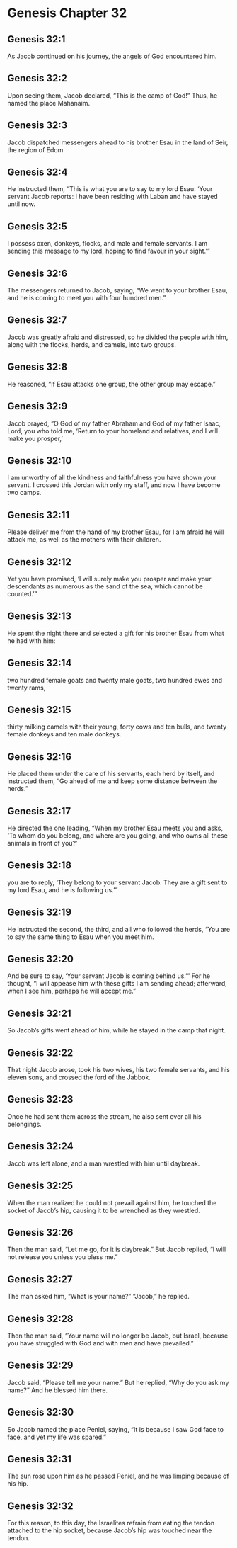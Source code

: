 # Genesis Chapter 32

## Genesis 32:1
As Jacob continued on his journey, the angels of God encountered him.

## Genesis 32:2
Upon seeing them, Jacob declared, “This is the camp of God!” Thus, he named the place Mahanaim.

## Genesis 32:3
Jacob dispatched messengers ahead to his brother Esau in the land of Seir, the region of Edom.

## Genesis 32:4
He instructed them, “This is what you are to say to my lord Esau: ‘Your servant Jacob reports: I have been residing with Laban and have stayed until now.

## Genesis 32:5
I possess oxen, donkeys, flocks, and male and female servants. I am sending this message to my lord, hoping to find favour in your sight.’”

## Genesis 32:6
The messengers returned to Jacob, saying, “We went to your brother Esau, and he is coming to meet you with four hundred men.”

## Genesis 32:7
Jacob was greatly afraid and distressed, so he divided the people with him, along with the flocks, herds, and camels, into two groups.

## Genesis 32:8
He reasoned, “If Esau attacks one group, the other group may escape.”

## Genesis 32:9
Jacob prayed, “O God of my father Abraham and God of my father Isaac, Lord, you who told me, ‘Return to your homeland and relatives, and I will make you prosper,’

## Genesis 32:10
I am unworthy of all the kindness and faithfulness you have shown your servant. I crossed this Jordan with only my staff, and now I have become two camps.

## Genesis 32:11
Please deliver me from the hand of my brother Esau, for I am afraid he will attack me, as well as the mothers with their children.

## Genesis 32:12
Yet you have promised, ‘I will surely make you prosper and make your descendants as numerous as the sand of the sea, which cannot be counted.’”

## Genesis 32:13
He spent the night there and selected a gift for his brother Esau from what he had with him:

## Genesis 32:14
two hundred female goats and twenty male goats, two hundred ewes and twenty rams,

## Genesis 32:15
thirty milking camels with their young, forty cows and ten bulls, and twenty female donkeys and ten male donkeys.

## Genesis 32:16
He placed them under the care of his servants, each herd by itself, and instructed them, “Go ahead of me and keep some distance between the herds.”

## Genesis 32:17
He directed the one leading, “When my brother Esau meets you and asks, ‘To whom do you belong, and where are you going, and who owns all these animals in front of you?’

## Genesis 32:18
you are to reply, ‘They belong to your servant Jacob. They are a gift sent to my lord Esau, and he is following us.’”

## Genesis 32:19
He instructed the second, the third, and all who followed the herds, “You are to say the same thing to Esau when you meet him.

## Genesis 32:20
And be sure to say, ‘Your servant Jacob is coming behind us.’” For he thought, “I will appease him with these gifts I am sending ahead; afterward, when I see him, perhaps he will accept me.”

## Genesis 32:21
So Jacob’s gifts went ahead of him, while he stayed in the camp that night.

## Genesis 32:22
That night Jacob arose, took his two wives, his two female servants, and his eleven sons, and crossed the ford of the Jabbok.

## Genesis 32:23
Once he had sent them across the stream, he also sent over all his belongings.

## Genesis 32:24
Jacob was left alone, and a man wrestled with him until daybreak.

## Genesis 32:25
When the man realized he could not prevail against him, he touched the socket of Jacob’s hip, causing it to be wrenched as they wrestled.

## Genesis 32:26
Then the man said, “Let me go, for it is daybreak.” But Jacob replied, “I will not release you unless you bless me.”

## Genesis 32:27
The man asked him, “What is your name?” “Jacob,” he replied.

## Genesis 32:28
Then the man said, “Your name will no longer be Jacob, but Israel, because you have struggled with God and with men and have prevailed.”

## Genesis 32:29
Jacob said, “Please tell me your name.” But he replied, “Why do you ask my name?” And he blessed him there.

## Genesis 32:30
So Jacob named the place Peniel, saying, “It is because I saw God face to face, and yet my life was spared.”

## Genesis 32:31
The sun rose upon him as he passed Peniel, and he was limping because of his hip.

## Genesis 32:32
For this reason, to this day, the Israelites refrain from eating the tendon attached to the hip socket, because Jacob’s hip was touched near the tendon.
